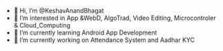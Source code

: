 - 👋 Hi, I’m @KeshavAnandBhagat 
- 👀 I’m interested in App &WebD, AlgoTrad, Video Editing, Microcontroler & Cloud_Computing
- 🌱 I’m currently learning Android App Development
- 💞️ I’m currently working on Attendance System and Aadhar KYC
<!--- 
- 💞️ I’m looking to collaborate on ...
- 📫 How to reach me ... 
--->
<!---
KeshavAnandBhagat/KeshavAnandBhagat is a ✨ special ✨ repository because its `README.md` (this file) appears on your GitHub profile.
You can click the Preview link to take a look at your changes.
--->
